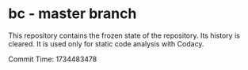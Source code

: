 # bc - master branch

This repository contains the frozen state of the repository.
Its history is cleared. It is used only for static code
analysis with Codacy.

Commit Time: 1734483478